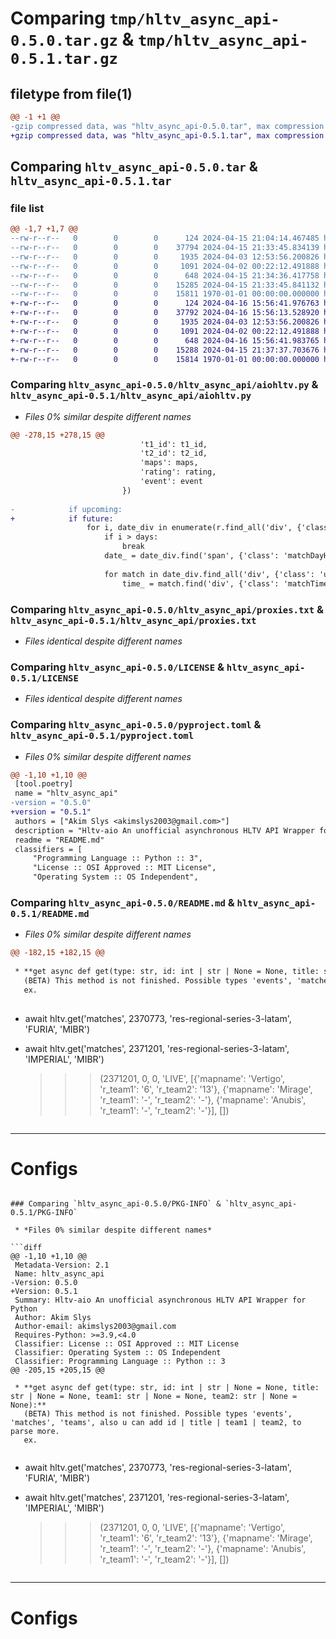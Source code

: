 # Comparing `tmp/hltv_async_api-0.5.0.tar.gz` & `tmp/hltv_async_api-0.5.1.tar.gz`

## filetype from file(1)

```diff
@@ -1 +1 @@
-gzip compressed data, was "hltv_async_api-0.5.0.tar", max compression
+gzip compressed data, was "hltv_async_api-0.5.1.tar", max compression
```

## Comparing `hltv_async_api-0.5.0.tar` & `hltv_async_api-0.5.1.tar`

### file list

```diff
@@ -1,7 +1,7 @@
--rw-r--r--   0        0        0      124 2024-04-15 21:04:14.467485 hltv_async_api-0.5.0/hltv_async_api/__init__.py
--rw-r--r--   0        0        0    37794 2024-04-15 21:33:45.834139 hltv_async_api-0.5.0/hltv_async_api/aiohltv.py
--rw-r--r--   0        0        0     1935 2024-04-03 12:53:56.200826 hltv_async_api-0.5.0/hltv_async_api/proxies.txt
--rw-r--r--   0        0        0     1091 2024-04-02 00:22:12.491888 hltv_async_api-0.5.0/LICENSE
--rw-r--r--   0        0        0      648 2024-04-15 21:34:36.417758 hltv_async_api-0.5.0/pyproject.toml
--rw-r--r--   0        0        0    15285 2024-04-15 21:33:45.841132 hltv_async_api-0.5.0/README.md
--rw-r--r--   0        0        0    15811 1970-01-01 00:00:00.000000 hltv_async_api-0.5.0/PKG-INFO
+-rw-r--r--   0        0        0      124 2024-04-16 15:56:41.976763 hltv_async_api-0.5.1/hltv_async_api/__init__.py
+-rw-r--r--   0        0        0    37792 2024-04-16 15:56:13.528920 hltv_async_api-0.5.1/hltv_async_api/aiohltv.py
+-rw-r--r--   0        0        0     1935 2024-04-03 12:53:56.200826 hltv_async_api-0.5.1/hltv_async_api/proxies.txt
+-rw-r--r--   0        0        0     1091 2024-04-02 00:22:12.491888 hltv_async_api-0.5.1/LICENSE
+-rw-r--r--   0        0        0      648 2024-04-16 15:56:41.983765 hltv_async_api-0.5.1/pyproject.toml
+-rw-r--r--   0        0        0    15288 2024-04-15 21:37:37.703676 hltv_async_api-0.5.1/README.md
+-rw-r--r--   0        0        0    15814 1970-01-01 00:00:00.000000 hltv_async_api-0.5.1/PKG-INFO
```

### Comparing `hltv_async_api-0.5.0/hltv_async_api/aiohltv.py` & `hltv_async_api-0.5.1/hltv_async_api/aiohltv.py`

 * *Files 0% similar despite different names*

```diff
@@ -278,15 +278,15 @@
                             't1_id': t1_id,
                             't2_id': t2_id,
                             'maps': maps,
                             'rating': rating,
                             'event': event
                         })
 
-            if upcoming:
+            if future:
                 for i, date_div in enumerate(r.find_all('div', {'class': 'upcomingMatchesSection'}), start=1):
                     if i > days:
                         break
                     date_ = date_div.find('span', {'class': 'matchDayHeadline'}).text.split()[-1]
 
                     for match in date_div.find_all('div', {'class': 'upcomingMatch'}):
                         time_ = match.find('div', {'class': 'matchTime'}).text
```

### Comparing `hltv_async_api-0.5.0/hltv_async_api/proxies.txt` & `hltv_async_api-0.5.1/hltv_async_api/proxies.txt`

 * *Files identical despite different names*

### Comparing `hltv_async_api-0.5.0/LICENSE` & `hltv_async_api-0.5.1/LICENSE`

 * *Files identical despite different names*

### Comparing `hltv_async_api-0.5.0/pyproject.toml` & `hltv_async_api-0.5.1/pyproject.toml`

 * *Files 0% similar despite different names*

```diff
@@ -1,10 +1,10 @@
 [tool.poetry]
 name = "hltv_async_api"
-version = "0.5.0"
+version = "0.5.1"
 authors = ["Akim Slys <akimslys2003@gmail.com>"]
 description = "Hltv-aio An unofficial asynchronous HLTV API Wrapper for Python"
 readme = "README.md"
 classifiers = [
     "Programming Language :: Python :: 3",
     "License :: OSI Approved :: MIT License",
     "Operating System :: OS Independent",
```

### Comparing `hltv_async_api-0.5.0/README.md` & `hltv_async_api-0.5.1/README.md`

 * *Files 0% similar despite different names*

```diff
@@ -182,15 +182,15 @@
 
 * **get async def get(type: str, id: int | str | None = None, title: str | None = None, team1: str | None = None, team2: str | None = None):**
   (BETA) This method is not finished. Possible types 'events', 'matches', 'teams', also u can add id | title | team1 | team2, to parse more.
   ex. 
   
   ```
   
-  await hltv.get('matches', 2370773, 'res-regional-series-3-latam', 'FURIA', 'MIBR')
+  await hltv.get('matches', 2371201, 'res-regional-series-3-latam', 'IMPERIAL', 'MIBR')
   
   >>> (2371201, 0, 0, 'LIVE', [{'mapname': 'Vertigo', 'r_team1': '6', 'r_team2': '13'}, {'mapname': 'Mirage', 'r_team1': '-', 'r_team2': '-'}, {'mapname': 'Anubis', 'r_team1': '-', 'r_team2': '-'}], [])
   
   ```
 ---
 # Configs
```

### Comparing `hltv_async_api-0.5.0/PKG-INFO` & `hltv_async_api-0.5.1/PKG-INFO`

 * *Files 0% similar despite different names*

```diff
@@ -1,10 +1,10 @@
 Metadata-Version: 2.1
 Name: hltv_async_api
-Version: 0.5.0
+Version: 0.5.1
 Summary: Hltv-aio An unofficial asynchronous HLTV API Wrapper for Python
 Author: Akim Slys
 Author-email: akimslys2003@gmail.com
 Requires-Python: >=3.9,<4.0
 Classifier: License :: OSI Approved :: MIT License
 Classifier: Operating System :: OS Independent
 Classifier: Programming Language :: Python :: 3
@@ -205,15 +205,15 @@
 
 * **get async def get(type: str, id: int | str | None = None, title: str | None = None, team1: str | None = None, team2: str | None = None):**
   (BETA) This method is not finished. Possible types 'events', 'matches', 'teams', also u can add id | title | team1 | team2, to parse more.
   ex. 
   
   ```
   
-  await hltv.get('matches', 2370773, 'res-regional-series-3-latam', 'FURIA', 'MIBR')
+  await hltv.get('matches', 2371201, 'res-regional-series-3-latam', 'IMPERIAL', 'MIBR')
   
   >>> (2371201, 0, 0, 'LIVE', [{'mapname': 'Vertigo', 'r_team1': '6', 'r_team2': '13'}, {'mapname': 'Mirage', 'r_team1': '-', 'r_team2': '-'}, {'mapname': 'Anubis', 'r_team1': '-', 'r_team2': '-'}], [])
   
   ```
 ---
 # Configs
```

